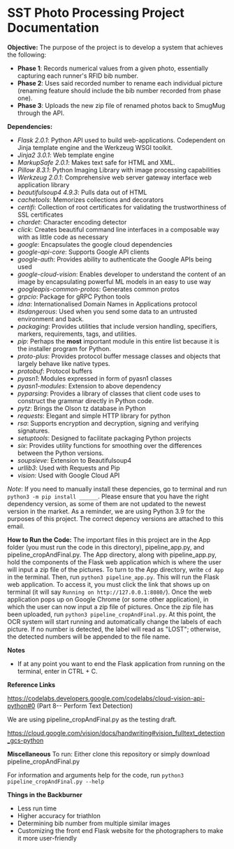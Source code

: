 # SST Photo Processing Project Documentation

**Objective:**
The purpose of the project is to develop a system that achieves the following:
* **Phase 1**: Records numerical values from a given photo, essentially capturing each runner's RFID bib number.
* **Phase 2**: Uses said recorded number to rename each individual picture (renaming feature should include the bib number recorded from phase one).
* **Phase 3**: Uploads the new zip file of renamed photos back to SmugMug through the API.

**Dependencies:**
* *Flask 2.0.1*: Python API used to build web-applications. Codependent on Jinja template engine and the Werkzeug WSGI toolkit. 
* *Jinja2 3.0.1*: Web template engine 
* *MarkupSafe 2.0.1*: Makes text safe for HTML and XML. 
* *Pillow 8.3.1*: Python Imaging Library with image processing capabilities
* *Werkzeug 2.0.1*: Comprehensive web server gateway interface web application library  
* *beautifulsoup4 4.9.3*: Pulls data out of HTML 
* *cachetools*: Memorizes collections and decorators
* *certifi*: Collection of root certificates for validating the trustworthiness of SSL certificates
* *chardet*: Character encoding detector
* *click*: Creates beautiful command line interfaces in a composable way with as little code as necessary
* *google*: Encapsulates the google cloud dependencies
* *google-api-core*: Supports Google API clients
* *google-auth*: Provides ability to authenticate the Google APIs being used
* *google-cloud-vision*: Enables developer to understand the content of an image by encapsulating powerful ML models in an easy to use way
* *googleapis-common-protos*: Generates common protos
* *grpcio*: Package for gRPC Python tools
* *idna*: Internationalised Domain Names in Applications protocol
* *itsdangerous*: Used when you send some data to an untrusted environment and back. 
* *packaging*: Provides utilities that include version handling, specifiers, markers, requirements, tags, and utilities. 
* *pip*: Perhaps the **most** important module in this entire list because it is the installer program for Python. 
* *proto-plus*: Provides protocol buffer message classes and objects that largely behave like native types.
* *protobuf*: Protocol buffers
* *pyasn1*: Modules expressed in form of pyasn1 classes
* *pyasn1-modules*: Extension to above dependency
* *pyparsing*: Provides a library of classes that client code uses to construct the grammar directly in Python code. 
* *pytz*: Brings the Olson tz database in Python
* *requests*: Elegant and simple HTTP library for python
* *rsa*: Supports encryption and decryption, signing and verifying signatures.
* *setuptools*: Designed to facilitate packaging Python projects
* *six*: Provides utility functions for smoothing over the differences between the Python versions. 
* *soupsieve*: Extension to Beautifulsoup4
* *urllib3*: Used with Requests and Pip
* *vision*: Used with Google Cloud API

*Note*: If you need to manually install these depencies, go to terminal and run ```python3 -m pip install ______```. Please ensure that you have the right dependency version, as some of them are not updated to the newest version in the market. As a reminder, we are using Python 3.9 for the purposes of this project. The correct depency versions are attached to this email. 

**How to Run the Code:**
The important files in this project are in the App folder (you must run the code in this directory), pipeline_app.py, and pipeline_cropAndFinal.py. The App directory, along with pipeline_app.py, hold the components of the Flask web application which is where the user will input a zip file of the pictures. To turn to the App directory, write ```cd App``` in the terminal. Then, run ```python3 pipeline_app.py```. This will run the Flask web application. To access it, you must click the link that shows up on terminal (it will say ```Running on http://127.0.0.1:8080/```). Once the web application pops up on Google Chrome (or some other application), in which the user can now input a zip file of pictures. Once the zip file has been uploaded, run ```python3 pipeline_cropAndFinal.py```. At this point, the OCR system will start running and automatically change the labels of each picture. If no number is detected, the label will read as "LOST"; otherwise, the detected numbers will be appended to the file name.     

**Notes**
* If at any point you want to end the Flask application from running on the terminal, enter in CTRL + C. 

**Reference Links**

https://codelabs.developers.google.com/codelabs/cloud-vision-api-python#0
   (Part 8-- Perform Text Detection)

We are using pipeline_cropAndFinal.py as the testing draft. 

https://cloud.google.com/vision/docs/handwriting#vision_fulltext_detection_gcs-python

**Miscellaneous**
To run: Either clone this repository or simply download pipeline_cropAndFinal.py

For information and arguments help for the code, run ```python3 pipeline_cropAndFinal.py --help```

**Things in the Backburner**
* Less run time
* Higher accuracy for triathlon
* Determining bib number from multiple similar images
* Customizing the front end Flask website for the photographers to make it more user-friendly
